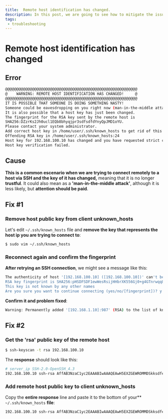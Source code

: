 ```yaml
---
title:  Remote host identification has changed.
description: In this post, we are going to see how to mitigate the issue 'Remote host identification has changed'.
tags: 
 - troubleshooting
---
```


# Remote host identification has changed

## Error

```bash
@@@@@@@@@@@@@@@@@@@@@@@@@@@@@@@@@@@@@@@@@@@@@@@@@@@@@@@@@@@
@    WARNING: REMOTE HOST IDENTIFICATION HAS CHANGED!     @
@@@@@@@@@@@@@@@@@@@@@@@@@@@@@@@@@@@@@@@@@@@@@@@@@@@@@@@@@@@
IT IS POSSIBLE THAT SOMEONE IS DOING SOMETHING NASTY!
Someone could be eavesdropping on you right now (man-in-the-middle attack)!
It is also possible that a host key has just been changed.
The fingerprint for the RSA key sent by the remote host is
SHA256:DZzrKs2Jh0ucl1EQb8bhyqjpr3sdfsdfdYnyQpJMD1oYU.
Please contact your system administrator.
Add correct host key in /home/user/.ssh/known_hosts to get rid of this message.
Offending RSA key in /home/user/.ssh/known_hosts:24
Host key for 192.168.100.10 has changed and you have requested strict checking.
Host key verification failed.
``` 

## Cause

**This is a common escenario when we are trying to connect remotely to a host via SSH and the key of it has changed,** meaning that it is no longer **trustful**. It could also mean as a **'man-in-the-middle attack'**, although it is less likely, but **attention should be paid**.  

## Fix #1

### Remove host public key from client unknown_hosts

Let's edit `~/.ssh/known_hosts` file and **remove the key that represents the host ip you are trying to connect to**:

```bash
$ sudo vim ~/.ssh/known_hosts
```

### Reconnect again and confirm the fingerprint

**After retrying an SSH connection**, we might see a message like this:

```bash
The authenticity of host '[192.168.100.10] ([192.168.100.10])' can't be established.
RSA key fingerprint is SHA256:pHSDFSDF1ewWesRsijHHbrXK556Gj0+g4GTnrwqq8.
This key is not known by any other names
Are you sure you want to continue connecting (yes/no/[fingerprint])? y
```

**Confirm it and problem fixed**:

```bash
Warning: Permanently added '[192.168.1.10]:987' (RSA) to the list of known hosts.
```

## Fix #2 

### Get the 'rsa' public key of the remote host

```bash
$ ssh-keyscan -t rsa 192.168.100.10
```

The **response** should look like this:

```bash
# server_ip SSH-2.0-OpenSSH_4.3
192.168.100.10 ssh-rsa AffAB3NzaC1yc2EAAABIwAAAQEAwH5EXZGEWROMMDSkksdfe
```

### Add remote host public key to client unknown_hosts

Copy the **entire response** line and paste it to the bottom of your** `~/.ssh/known_hosts` **file**:

```bash
192.168.100.10 ssh-rsa AffAB3NzaC1yc2EAAABIwAAAQEAwH5EXZGEWROMMDSkksdfe
```
